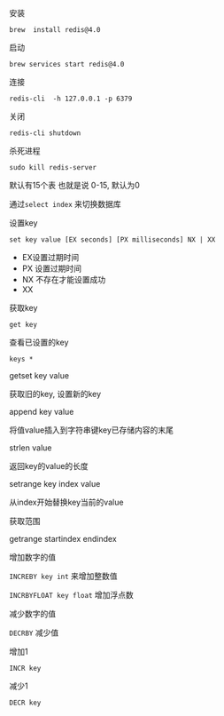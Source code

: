 安装

`brew  install redis@4.0`



启动

`brew services start redis@4.0`



连接

`redis-cli  -h 127.0.0.1 -p 6379`



关闭

`redis-cli shutdown`



杀死进程

`sudo kill redis-server`



默认有15个表 也就是说 0-15, 默认为0

通过`select index` 来切换数据库



设置key

`set key value [EX seconds] [PX milliseconds] NX | XX`

+ EX设置过期时间
+ PX 设置过期时间
+ NX 不存在才能设置成功
+ XX 



获取key

`get key`



查看已设置的key

`keys *`



getset key value

获取旧的key, 设置新的key



append key value

将值value插入到字符串键key已存储内容的末尾



strlen value

返回key的value的长度



setrange key index value

从index开始替换key当前的value



获取范围

getrange startindex endindex



增加数字的值

`INCREBY key int` 来增加整数值

`INCRBYFLOAT key float`  增加浮点数



减少数字的值

`DECRBY` 减少值



增加1 

`INCR key`

减少1

`DECR key`







